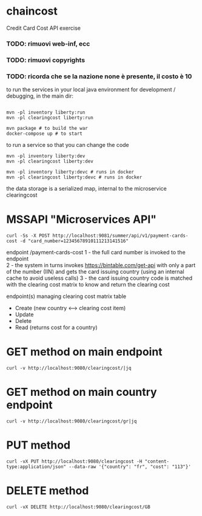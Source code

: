 # chaincost
Credit Card Cost API exercise 

### TODO: rimuovi web-inf, ecc
### TODO: rimuovi copyrights
### TODO: ricorda che se la nazione none è presente, il costo è 10

to run the services in your local java environment for development / debugging, in the main dir:
```

mvn -pl inventory liberty:run
mvn -pl clearingcost liberty:run

mvn package # to build the war
docker-compose up # to start
```

to run a service so that you can change the code

```
mvn -pl inventory liberty:dev
mvn -pl clearingcost liberty:dev

mvn -pl inventory liberty:devc # runs in docker
mvn -pl clearingcost liberty:devc # runs in docker

```
the data storage is a serialized map, internal to the microservice clearingcost

# MSSAPI "Microservices API"

```
curl -Ss -X POST http://localhost:9081/summer/api/v1/payment-cards-cost -d "card_number=12345678910111213141516"
```


endpoint /payment-cards-cost 
1 - the full card number is invoked to the endpoint  
2 - the system in turns invokes https://bintable.com/get-api with only a part of the number (IIN) and gets the card issuing country (using an internal cache to avoid useless calls) 
3 - the card issuing country code is matched with the clearing cost matrix to know and return the clearing cost 

endpoint(s) managing clearing cost matrix table
- Create (new country <--> clearing cost item)
- Update 
- Delete
- Read (returns cost for a country)

# GET method on main endpoint
```
curl -v http://localhost:9080/clearingcost/|jq
```

# GET method on main country endpoint
```
curl -v http://localhost:9080/clearingcost/gr|jq
```

# PUT method
```
curl -vX PUT http://localhost:9080/clearingcost -H "content-type:application/json" --data-raw '{"country": "fr", "cost": "113"}'
```

# DELETE method
```
curl -vX DELETE http://localhost:9080/clearingcost/GB
```
